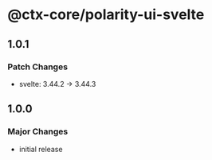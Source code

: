 # @ctx-core/polarity-ui-svelte

## 1.0.1

### Patch Changes

- svelte: 3.44.2 -> 3.44.3

## 1.0.0

### Major Changes

- initial release

